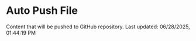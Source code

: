 # Auto Push File

Content that will be pushed to GitHub repository.
Last updated: 06/28/2025, 01:44:19 PM